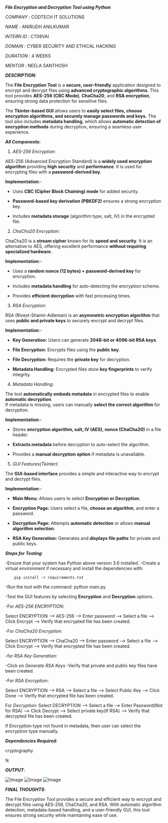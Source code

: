 ***File Encryption and Decryption Tool using Python***

*COMPANY* : CODTECH IT SOLUTIONS

*NAME* : ANIRUDH ANILKUMAR

*INTERN ID* :  CT08VAI

*DOMAIN* : CYBER SECURITY AND ETHICAL HACKING

*DURATION* : 4 WEEKS

*MENTOR* : NEELA SANTHOSH

***DESCRIPTION***:

The **File Encryption Tool** is a **secure, user-friendly** application designed to encrypt and decrypt files using **advanced cryptographic algorithms**. This tool provides **AES-256 (CBC Mode)**, **ChaCha20**, and **RSA encryption**, ensuring strong data protection for sensitive files.  

The **Tkinter-based GUI** allows users to **easily select files, choose encryption algorithms, and securely manage passwords and keys.** The tool also includes **metadata handling**, which allows **automatic detection of encryption methods** during decryption, ensuring a seamless user experience.  

***All Components***:

1. *AES-256 Encryption*:

AES-256 (Advanced Encryption Standard) is a **widely used encryption algorithm** providing **high security** and **performance**. It is used for encrypting files with a **password-derived key**.

**Implementation**:- 
- Uses **CBC (Cipher Block Chaining) mode** for added security.

- **Password-based key derivation (PBKDF2)** ensures a strong encryption key.

- Includes **metadata storage** (algorithm type, salt, IV) in the encrypted file.


2. *ChaCha20 Encryption*:

ChaCha20 is a **stream cipher** known for its **speed and security**. It is an alternative to AES, offering excellent performance **without requiring specialized hardware**.

**Implementation**:-
- Uses a **random nonce (12 bytes) + password-derived key** for encryption.

- Includes **metadata handling** for auto-detecting the encryption scheme.

- Provides **efficient decryption** with fast processing times.


3. *RSA Encryption*:

RSA (Rivest-Shamir-Adleman) is an **asymmetric encryption algorithm** that uses **public and private keys** to securely encrypt and decrypt files.

**Implementation**:-
- **Key Generation:** Users can generate **2048-bit or 4096-bit RSA keys**.

- **File Encryption:** Encrypts files using the **public key**.

- **File Decryption:** Requires the **private key** for decryption.

- **Metadata Handling:** Encrypted files store **key fingerprints** to verify integrity.


4. *Metadata Handling*:

The tool **automatically embeds metadata** in encrypted files to enable **automatic decryption**.  
If metadata is missing, users can manually **select the correct algorithm** for decryption.

**Implementation**:-

- Stores **encryption algorithm, salt, IV (AES), nonce (ChaCha20)** in a file header.

- **Extracts metadata** before decryption to auto-select the algorithm.

- Provides a **manual decryption option** if metadata is unavailable.


5. *GUI Features(Tkinter)*:

The **GUI-based interface** provides a simple and interactive way to encrypt and decrypt files.

**Implementation**:-

- **Main Menu:** Allows users to select **Encryption or Decryption**.

- **Encryption Page:** Users select a file, **choose an algorithm**, and enter a password.

- **Decryption Page:** Attempts **automatic detection** or allows **manual algorithm selection**.

- **RSA Key Generation:** Generates and **displays file paths** for private and public keys.



***Steps for Testing***:

-Ensure that your system has Python above version 3.6 installed.
-Create a virtual environment if necessary and install the dependencies with:
        
        pip install -r requirements.txt

-Run the tool with the command:
 python main.py

-Test the GUI features by selecting **Encryption** and **Decryption** options.

-For *AES-256 ENCRYPTION*:

Select ENCRYPTION --> AES-256 --> Enter password --> Select a file --> Click Encrypt --> Verify that encrypted file has been created.

-For *ChaCha20 Encryption*:

Select ENCRYPTION --> ChaCha20 --> Enter password --> Select a file --> Click Encrypt --> Verify that encrypted file has been created.

-for *RSA Key Generation*:

-Click on *Generate RSA Keys*
-Verify that private and public key files have been created.

-For *RSA Encryption*:

Select ENCRYPTION --> RSA --> Select a file --> Select Public Key --> Click Done --> Verify that encrypted file has been created.

For *Decryption*:
Select DECRYPTION --> Select a file --> Enter Password(Not for RSA) --> Click Decrypt --> Select private key(If RSA) --> Verify that decrypted file has been created.

If Encryption type not found in metadata, then user can select the encryption type manually.

***Dependencies Required***:

cryptography

tk

***OUTPUT***:

![Image](https://github.com/user-attachments/assets/cda083ec-1dfc-43be-93ae-d57c591f1a1f)
![Image](https://github.com/user-attachments/assets/fd5daa93-fa23-446b-95ae-aad71434149f)
![Image](https://github.com/user-attachments/assets/c49d3f79-38f1-4847-a27b-c045aff5c64a)


***FINAL THOUGHTS***:

The File Encryption Tool provides a secure and efficient way to encrypt and decrypt files using AES-256, ChaCha20, and RSA.
With automatic algorithm detection, metadata-based handling, and a user-friendly GUI, this tool ensures strong security while maintaining ease of use.

